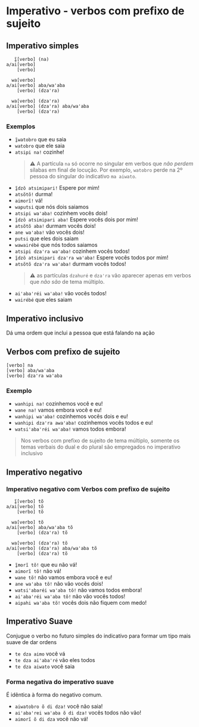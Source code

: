 # Imperativo - verbos com prefixo de sujeito

## Imperativo simples

```text
   ĩ̱[verbo] (na)
a/ai[verbo]
    [verbo]

  wa[verbo]
a/ai[verbo] aba/waꞌaba
    [verbo] (dzaꞌra)

  wa[verbo] (dzaꞌra)
a/ai[verbo] (dzaꞌra) aba/waꞌaba
    [verbo] (dzaꞌra)
```

### Exemplos

- `ĩ̱watobro` que eu saia
- `watobro` que ele saia
- `atsipi na!` cozinhe!
  > ⚠️ A partícula `na` só ocorre no singular em verbos que _não perdem_ sílabas em final de locução. Por exemplo, `watobro` perde na 2º pessoa do singular do indicativo `ma aiwato`.
- `ĩ̱dzô atsimipari!` Espere por mim!
- `atsõtõ!` durma!
- `aimorĩ!` vá!
- `waputsi` que nós dois saiamos
- `atsipi waꞌaba!` cozinhem vocês dois!
- `ĩ̱dzô atsimipari aba!` Espere vocês dois por mim!
- `atsõtõ aba!` durmam vocês dois!
- `ane waꞌaba!` vão vocês dois!
- `putsi` que eles dois saiam
- `wawairébé` que nós todos saiamos
- `atsipi dzaꞌra waꞌaba!` cozinhem vocês todos!
- `ĩ̱dzô atsimipari dzaꞌra waꞌaba!` Espere vocês todos por mim!
- `atsõtõ dzaꞌra waꞌaba!` durmam vocês todos!
  > ⚠️ as partículas `dzahuré` e `dzaꞌra` vão aparecer apenas em verbos que _não são_ de tema múltiplo.
- `aiꞌabaꞌréi waꞌaba!` vão vocês todos!
- `wairébé` que eles saiam

## Imperativo inclusivo

Dá uma ordem que inclui a pessoa que está falando na ação

## Verbos com prefixo de sujeito

```text
[verbo] na
[verbo] aba/waꞌaba
[verbo] dzaꞌra waꞌaba
```

### Exemplo

- `wanhipi na!` cozinhemos você e eu!
- `wane na!` vamos embora você e eu!
- `wanhipi waꞌaba!` cozinhemos vocês dois e eu!
- `wanhipi dzaꞌra awaꞌaba!` cozinhemos vocês todos e eu!
- `watsiꞌabaꞌréi waꞌaba!` vamos todos embora!

> Nos verbos com prefixo de sujeito de tema múltiplo, somente os temas verbais do dual e do plural são empregados no imperativo inclusivo

## Imperativo negativo

### Imperativo negativo com Verbos com prefixo de sujeito

```text
   ĩ̱[verbo] tõ
a/ai[verbo] tõ
    [verbo] tõ

  wa[verbo] tõ
a/ai[verbo] aba/waꞌaba tõ
    [verbo] (dzaꞌra) tõ

  wa[verbo] (dzaꞌra) tõ
a/ai[verbo] (dzaꞌra) aba/waꞌaba tõ
    [verbo] (dzaꞌra) tõ
```

- `ĩ̱morĩ tõ!` que eu não vá!
- `aimorĩ tõ!` não vá!
- `wane tõ!` não vamos embora você e eu!
- `ane waꞌaba tõ!` não vão vocês dois!
- `watsiꞌabaréi waꞌaba tô!` não vamos todos embora!
- `aiꞌabaꞌréi waꞌaba tõ!` não vão vocês todos!
- `aipahi waꞌaba tõ!` vocês dois não fiquem com medo!

## Imperativo Suave

Conjugue o verbo no futuro simples do indicativo para formar um tipo mais suave de dar ordens

- `te dza aimo` você vá
- `te dza aiꞌabaꞌré` vão eles todos
- `te dza aiwato` você saia

### Forma negativa do imperativo suave

É idêntica à forma do negativo comum.

- `aiwatobro õ di dza!` você não saia!
- `aiꞌabaꞌrei waꞌaba õ di dza!` vocês todos não vão!
- `aimorĩ õ di dza` você não vá!
